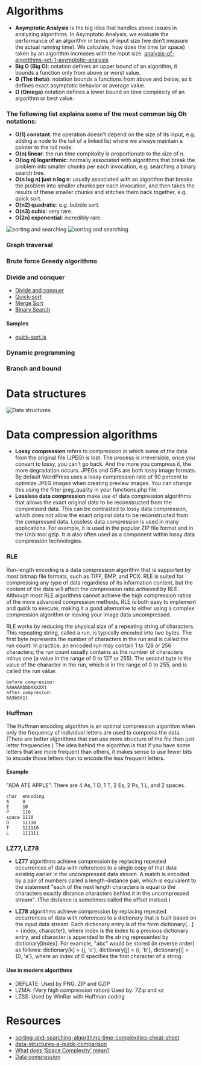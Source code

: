 # Algorithms

* **Asymptotic Analysis** is the big idea that handles above issues in analyzing algorithms. In Asymptotic Analysis, we evaluate the performance of an algorithm in terms of input size (we don’t measure the actual running time). We calculate, how does the time (or space) taken by an algorithm increases with the input size. [analysis-of-algorithms-set-1-asymptotic-analysis](https://www.geeksforgeeks.org/analysis-of-algorithms-set-1-asymptotic-analysis/)
* **Big O (Big O)**: notation defines an upper bound of an algorithm, it bounds a function only from above or worst value.
* **Θ (The theta)**: notation bounds a functions from above and below, so it defines exact asymptotic behavior or average value.
* **Ω (Omega)** notation defines a lower bound on time complexity of an algorithm or best value. 
### The following list explains some of the most common big Oh notations:
* **O(1) constant**: the operation doesn't depend on the size of its input, e.g. adding a node to the tail of a linked list where we always maintain a pointer to the tail node.
* **O(n) linear**: the run time complexity is proportionate to the size of n.
* **O(log n) logarithmic**: normally associated with algorithms that break the problem into smaller chunks per each invocation, e.g. searching a binary search tree.
* **O(n log n) just n log n**: usually associated with an algorithm that breaks the problem into smaller chunks per each invocation, and then takes the results of these smaller chunks and stitches them back together, e.g. quick sort.
* **O(n2) quadratic**: e.g. bubble sort.
* **O(n3) cubic**: very rare.
* **O(2n) exponential**: incredibly rare.

![sorting and searching](https://github.com/khdevnet/algorithms/blob/master/docs/sorting-and-searching.png)
![sorting and searching](https://github.com/khdevnet/algorithms/blob/master/docs/sorting-and-searching-big-o-complexity.png)
### Graph traversal
### Brute force Greedy algorithms
### Divide and conquer
* [Divide and conquer](https://www.geeksforgeeks.org/divide-and-conquer-algorithm-introduction/)
* [Quick-sort](https://www.nczonline.net/blog/2012/11/27/computer-science-in-javascript-quicksort/) 
* [Merge Sort](https://hackernoon.com/programming-with-js-merge-sort-deb677b777c0)
* [Binary Search](https://medium.com/@jeffrey.allen.lewis/javascript-algorithms-explained-binary-search-25064b896470)
#### Samples
* [quick-sort.js](https://github.com/khdevnet/algorithms/blob/master/sort/quick-sort.js)
### Dynamic programming
### Branch and bound


# Data structures
![Data structures](https://github.com/khdevnet/algorithms/blob/master/docs/data-structures.png)

# Data compression algorithms
* **Lossy compression** refers to compression in which some of the data from the original file (JPEG) is lost. The process is irreversible, once you convert to lossy, you can’t go back. And the more you compress it, the more degradation occurs. JPEGs and GIFs are both lossy image formats. By default WordPress uses a lossy compression rate of 90 percent to optimize JPEG images when creating preview images. You can change this using the filter jpeg_quality in your functions.php file.
* **Lossless data compression** make use of data compression algorithms that allows the exact original data to be reconstructed from the compressed data. This can be contrasted to lossy data compression, which does not allow the exact original data to be reconstructed from the compressed data. Lossless data compression is used in many applications. For example, it is used in the popular ZIP file format and in the Unix tool gzip. It is also often used as a component within lossy data compression technologies. 

### RLE
Run-length encoding is a data compression algorithm that is supported by most bitmap file formats, such as TIFF, BMP, and PCX. RLE is suited for compressing any type of data regardless of its information content, but the content of the data will affect the compression ratio achieved by RLE. Although most RLE algorithms cannot achieve the high compression ratios of the more advanced compression methods, RLE is both easy to implement and quick to execute, making it a good alternative to either using a complex compression algorithm or leaving your image data uncompressed.

RLE works by reducing the physical size of a repeating string of characters. This repeating string, called a run, is typically encoded into two bytes. The first byte represents the number of characters in the run and is called the run count. In practice, an encoded run may contain 1 to 128 or 256 characters; the run count usually contains as the number of characters minus one (a value in the range of 0 to 127 or 255). The second byte is the value of the character in the run, which is in the range of 0 to 255, and is called the run value.

```
before compresion:
AAAAAAbbbXXXXXt
after compresion:
6A3b5X1t
```

### Huffman
The Huffman encoding algorithm is an optimal compression algorithm when only the frequency of individual letters are used to compress the data. (There are better algorithms that can use more structure of the file than just letter frequencies.) The idea behind the algorithm is that if you have some letters that are more frequent than others, it makes sense to use fewer bits to encode those letters than to encode the less frequent letters. 
#### Example
 "ADA ATE APPLE". There are 4 As, 1 D, 1 T, 2 Es, 2 Ps, 1 L, and 2 spaces.
 ```
char  encoding
A     0
E     10
P     110
space 1110
D     11110
T     111110
L     111111
 ```
 
### LZ77, LZ78
* **LZ77** algorithms achieve compression by replacing repeated occurrences of data with references to a single copy of that data existing earlier in the uncompressed data stream. A match is encoded by a pair of numbers called a length-distance pair, which is equivalent to the statement "each of the next length characters is equal to the characters exactly distance characters behind it in the uncompressed stream". (The distance is sometimes called the offset instead.)

* **LZ78** algorithms achieve compression by replacing repeated occurrences of data with references to a dictionary that is built based on the input data stream. Each dictionary entry is of the form dictionary[...] = {index, character}, where index is the index to a previous dictionary entry, and character is appended to the string represented by dictionary[index]. For example, "abc" would be stored (in reverse order) as follows: dictionary[k] = {j, 'c'}, dictionary[j] = {i, 'b'}, dictionary[i] = {0, 'a'}, where an index of 0 specifies the first character of a string.

#### Use in modern algorithms
* DEFLATE: Used by PNG, ZIP and GZIP
* LZMA: (Very high compression ration) Used by: 7Zip and xz
* LZSS: Used by WinRar with Huffman coding

# Resources
* [sorting-and-searching-algorithms-time-complexities-cheat-sheet](https://www.hackerearth.com/practice/notes/sorting-and-searching-algorithms-time-complexities-cheat-sheet/)
* [data-structures-a-quick-comparison](https://medium.com/omarelgabrys-blog/data-structures-a-quick-comparison-6689d725b3b0)
* [What does ‘Space Complexity’ mean?](https://www.geeksforgeeks.org/g-fact-86/)
* [Data compression](https://www.slideshare.net/MustafaGokce/lz77-and-lz78-compression-algorithms)
